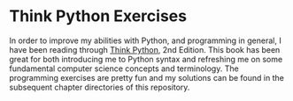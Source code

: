 # Think Python Exercises

In order to improve my abilities with Python, and programming in general, I have been reading through [Think Python](https://greenteapress.com/wp/think-python-2e/), 2nd Edition. This book has been great for both introducing me to Python syntax and refreshing me on some fundamental computer science concepts and terminology. The programming exercises are pretty fun and my solutions can be found in the subsequent chapter directories of this repository.
